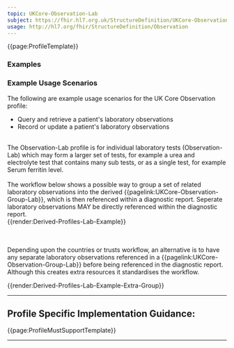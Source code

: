 ```yaml
---
topic: UKCore-Observation-Lab
subject: https://fhir.hl7.org.uk/StructureDefinition/UKCore-Observation-Lab
usage: http://hl7.org/fhir/StructureDefinition/Observation
---
```



<nocheck>
{{page:ProfileTemplate}}

<div id="Examples" class="tabcontent">
  <h3>Examples</h3>
</div>
</nocheck>


<div id="ProfileGuidance">

### Example Usage Scenarios ###
The following are example usage scenarios for the UK Core Observation profile:

- Query and retrieve a patient's laboratory observations
- Record or update a patient's laboratory observations

<br>
The Observation-Lab profile is for individual laboratory tests (Observation-Lab) which may form a larger set of tests, for example a urea and electrolyte test that contains many sub tests, or as a single test, for example Serum ferritin level.
<br><br>
The workflow below shows a possible way to group a set of related laboratory observations into the derived {{pagelink:UKCore-Observation-Group-Lab}}, which is then referenced within a diagnostic report. Seperate laboratory observations MAY be directly referenced within the diagnostic report.
<br>

<div id="renderParent" title="Dervied Lab profile structure">
{{render:Derived-Profiles-Lab-Example}}
</div>

<br><br>
Depending upon the countries or trusts workflow, an alternative is to have any separate laboratory observations referenced in a {{pagelink:UKCore-Observation-Group-Lab}} before being referenced in the diagnostic report. Although this creates extra resources it standardises the workflow. 

<div id="renderParent" title="Dervied Lab profile alternative structure">
{{render:Derived-Profiles-Lab-Example-Extra-Group}}
</div>


<hr class="thickline">

## Profile Specific Implementation Guidance: ##

{{page:ProfileMustSupportTemplate}}

</div>

---

